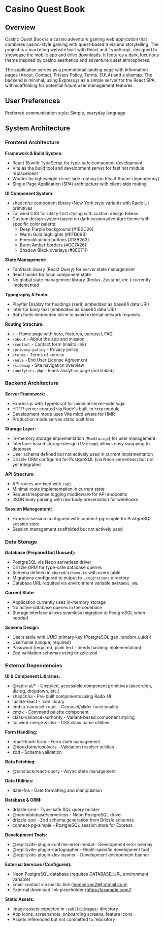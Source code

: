 # Casino Quest Book

## Overview

Casino Quest Book is a casino adventure gaming web application that combines casino-style gaming with quest-based trivia and storytelling. The project is a marketing website built with React and TypeScript, designed to showcase the mobile app and drive downloads. It features a dark, luxurious theme inspired by casino aesthetics and adventure quest atmospheres.

The application serves as a promotional landing page with information pages (About, Contact, Privacy Policy, Terms, EULA) and a sitemap. The backend is minimal, using Express.js as a simple server for the React SPA, with scaffolding for potential future user management features.

## User Preferences

Preferred communication style: Simple, everyday language.

## System Architecture

### Frontend Architecture

**Framework & Build System:**
- React 18 with TypeScript for type-safe component development
- Vite as the build tool and development server for fast hot module replacement
- Wouter for lightweight client-side routing (no React Router dependency)
- Single Page Application (SPA) architecture with client-side routing

**UI Component System:**
- shadcn/ui component library (New York style variant) with Radix UI primitives
- Tailwind CSS for utility-first styling with custom design tokens
- Custom design system based on dark casino/adventure theme with specific color palette:
  - Deep Purple background (#1B0C26)
  - Warm Gold highlights (#FFD66B)
  - Emerald action buttons (#13B263)
  - Burnt Amber borders (#CC7A26)
  - Shadow Black overlays (#0E0711)

**State Management:**
- TanStack Query (React Query) for server state management
- React hooks for local component state
- No global state management library (Redux, Zustand, etc.) currently implemented

**Typography & Fonts:**
- Playfair Display for headings (serif, embedded as base64 data URI)
- Inter for body text (embedded as base64 data URI)
- Both fonts embedded inline to avoid external network requests

**Routing Structure:**
- `/` - Home page with hero, features, carousel, FAQ
- `/about` - About the app and mission
- `/contact` - Contact form (mailto link)
- `/privacy-policy` - Privacy policy
- `/terms` - Terms of service
- `/eula` - End User License Agreement
- `/sitemap` - Site navigation overview
- `/analytics.php` - Blank analytics page (not linked)

### Backend Architecture

**Server Framework:**
- Express.js with TypeScript for minimal server-side logic
- HTTP server created via Node's built-in `http` module
- Development mode uses Vite middleware for HMR
- Production mode serves static built files

**Storage Layer:**
- In-memory storage implementation (`MemStorage`) for user management
- Interface-based storage design (`IStorage`) allows easy swapping to database
- User schema defined but not actively used in current implementation
- Drizzle ORM configured for PostgreSQL (via Neon serverless) but not yet integrated

**API Structure:**
- API routes prefixed with `/api`
- Minimal route implementation in current state
- Request/response logging middleware for API endpoints
- JSON body parsing with raw body preservation for webhooks

**Session Management:**
- Express-session configured with connect-pg-simple for PostgreSQL session store
- Session management scaffolded but not actively used

### Data Storage

**Database (Prepared but Unused):**
- PostgreSQL via Neon serverless driver
- Drizzle ORM for type-safe database queries
- Schema defined in `shared/schema.ts` with users table
- Migrations configured to output to `./migrations` directory
- Database URL required via environment variable `DATABASE_URL`

**Current State:**
- Application currently uses in-memory storage
- No active database queries in the codebase
- Storage interface allows seamless migration to PostgreSQL when needed

**Schema Design:**
- Users table with UUID primary key (PostgreSQL gen_random_uuid())
- Username (unique, required)
- Password (required, plain text - needs hashing implementation)
- Zod validation schemas using drizzle-zod

### External Dependencies

**UI & Component Libraries:**
- @radix-ui/* - Unstyled, accessible component primitives (accordion, dialog, dropdown, etc.)
- shadcn/ui - Pre-built components using Radix UI
- lucide-react - Icon library
- embla-carousel-react - Carousel/slider functionality
- cmdk - Command palette component
- class-variance-authority - Variant-based component styling
- tailwind-merge & clsx - CSS class name utilities

**Form Handling:**
- react-hook-form - Form state management
- @hookform/resolvers - Validation resolver utilities
- zod - Schema validation

**Data Fetching:**
- @tanstack/react-query - Async state management

**Date Utilities:**
- date-fns - Date formatting and manipulation

**Database & ORM:**
- drizzle-orm - Type-safe SQL query builder
- @neondatabase/serverless - Neon PostgreSQL driver
- drizzle-zod - Zod schema generation from Drizzle schemas
- connect-pg-simple - PostgreSQL session store for Express

**Development Tools:**
- @replit/vite-plugin-runtime-error-modal - Development error overlay
- @replit/vite-plugin-cartographer - Replit-specific development tool
- @replit/vite-plugin-dev-banner - Development environment banner

**External Services (Configured):**
- Neon PostgreSQL database (requires DATABASE_URL environment variable)
- Email contact via mailto: link (leonadrum2@hotmail.com)
- External download link placeholder (https://example.com/)

**Static Assets:**
- Image assets expected in `/public/images/` directory
- App icons, screenshots, onboarding screens, feature icons
- Assets referenced but not committed to repository
